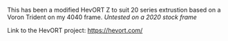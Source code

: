 This has been a modified HevORT Z to suit 20 series extrustion based on a Voron Trident on my 4040 frame. *Untested on a 2020 stock frame*

Link to the HevORT project:
https://hevort.com/
